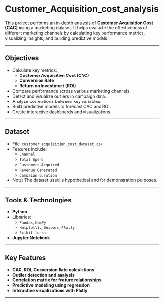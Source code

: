 # Customer_Acquisition_cost_analysis

This project performs an in-depth analysis of **Customer Acquisition Cost (CAC)** using a marketing dataset. It helps evaluate the effectiveness of different marketing channels by calculating key performance metrics, visualizing insights, and building predictive models.

---

##  Objectives

- Calculate key metrics:
  - **Customer Acquisition Cost (CAC)**
  - **Conversion Rate**
  - **Return on Investment (ROI)**
- Compare performance across various marketing channels.
- Detect and visualize outliers in campaign data.
- Analyze correlations between key variables.
- Build predictive models to forecast CAC and ROI.
- Create interactive dashboards and visualizations.

---

##  Dataset

- File: `customer_acquisition_cost_dataset.csv`
- Features include:
  - `Channel`
  - `Total Spend`
  - `Customers Acquired`
  - `Revenue Generated`
  - `Campaign Duration`
- Note: The dataset used is hypothetical and for demonstration purposes.

---

##  Tools & Technologies

- **Python**
- Libraries:
  - `Pandas`, `NumPy`
  - `Matplotlib`, `Seaborn`, `Plotly`
  - `Scikit-learn`
- **Jupyter Notebook**

---

##  Key Features

-  **CAC, ROI, Conversion Rate calculations**
-  **Outlier detection and analysis**
-  **Correlation matrix for feature relationships**
-  **Predictive modeling using regression**
-  **Interactive visualizations with Plotly**

---


